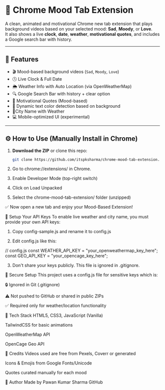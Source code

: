# 🌈 Chrome Mood Tab Extension

A clean, animated and motivational Chrome new tab extension that plays background videos based on your selected mood: **Sad**, **Moody**, or **Love**.  
It also shows a live **clock**, **date**, **weather**, **motivational quotes**, and includes a Google search bar with history.

---

## 📸 Features

- 🎬 Mood-based background videos (`Sad`, `Moody`, `Love`)
- 🕓 Live Clock & Full Date
- 🌦️ Weather Info with Auto Location (via OpenWeatherMap)
- 🔍 Google Search Bar with history + clear option
- 💬 Motivational Quotes (Mood-based)
- 🧠 Dynamic text color detection based on background
- 📍City Name with Weather
- 💻 Mobile-optimized UI (experimental)

---

## ⚙️ How to Use (Manually Install in Chrome)

1. **Download the ZIP** or clone this repo:
   ```bash 
   git clone https://github.com/itspksharma/chrome-mood-tab-extension.git

2. Go to chrome://extensions/ in Chrome.

3. Enable Developer Mode (top-right switch)

4. Click on Load Unpacked

5. Select the chrome-mood-tab-extension/ folder (unzipped)

✅ Now open a new tab and enjoy your Mood-Based Extension!

🔑 Setup Your API Keys
To enable live weather and city name, you must provide your own API keys:

1. Copy config-sample.js and rename it to config.js

2. Edit config.js like this:

// config.js
const WEATHER_API_KEY = "your_openweathermap_key_here";
const GEO_API_KEY = "your_opencage_key_here";

3. Don't share your keys publicly. This file is ignored in .gitignore.

🔐 Secure Setup
This project uses a config.js file for sensitive keys which is:

🔒 Ignored in Git (.gitignore)

⚠️ Not pushed to GitHub or shared in public ZIPs

✅ Required only for weather/location functionality

🧰 Tech Stack
HTML5, CSS3, JavaScript (Vanilla)

TailwindCSS for basic animations

OpenWeatherMap API

OpenCage Geo API

🙏 Credits
Videos used are free from Pexels, Coverr or generated

Icons & Emojis from Google Fonts/Unicode

Quotes curated manually for each mood

🚀 Author
Made by Pawan Kumar Sharma
GitHub